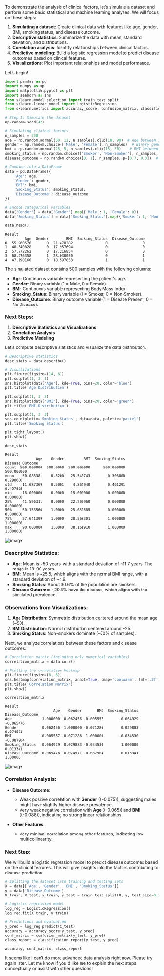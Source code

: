 To demonstrate the analysis of clinical factors, let’s simulate a dataset and perform some basic statistical and machine learning analyses. We will focus on these steps:

1. **Simulating a dataset**: Create clinical data with features like age, gender, BMI, smoking status, and disease outcome.
2. **Descriptive statistics**: Summarize the data with mean, standard deviation, and distributions.
3. **Correlation analysis**: Identify relationships between clinical factors.
4. **Predictive modeling**: Build a logistic regression model to predict disease outcomes based on clinical features.
5. **Visualizations**: Plot important relationships and model performance.

Let’s begin!
```Python
import pandas as pd
import numpy as np
import matplotlib.pyplot as plt
import seaborn as sns
from sklearn.model_selection import train_test_split
from sklearn.linear_model import LogisticRegression
from sklearn.metrics import accuracy_score, confusion_matrix, classification_report

# Step 1: Simulate the dataset
np.random.seed(42)

# Simulating clinical factors
n_samples = 500
age = np.random.normal(50, 12, n_samples).clip(18, 90)  # Age between 18 and 90
gender = np.random.choice(['Male', 'Female'], n_samples)  # Binary gender
bmi = np.random.normal(25, 5, n_samples).clip(15, 50)    # BMI between 15 and 50
smoking_status = np.random.choice(['Smoker', 'Non-Smoker'], n_samples, p=[0.3, 0.7])
disease_outcome = np.random.choice([0, 1], n_samples, p=[0.7, 0.3])  # Disease prevalence of 30%

# Combine into a DataFrame
data = pd.DataFrame({
    'Age': age,
    'Gender': gender,
    'BMI': bmi,
    'Smoking_Status': smoking_status,
    'Disease_Outcome': disease_outcome
})

# Encode categorical variables
data['Gender'] = data['Gender'].map({'Male': 1, 'Female': 0})
data['Smoking_Status'] = data['Smoking_Status'].map({'Smoker': 1, 'Non-Smoker': 0})

data.head()

```
```
Result
         Age  Gender        BMI  Smoking_Status  Disease_Outcome
0  55.960570       0  21.478282               0                0
1  48.340828       0  17.957694               0                0
2  57.772262       0  17.216854               0                0
3  68.276358       1  28.030050               0                1
4  47.190160       0  18.597853               1                1
```

The simulated dataset contains 500 samples with the following columns:

- **Age**: Continuous variable representing the patient's age.
- **Gender**: Binary variable (1 = Male, 0 = Female).
- **BMI**: Continuous variable representing Body Mass Index.
- **Smoking_Status**: Binary variable (1 = Smoker, 0 = Non-Smoker).
- **Disease_Outcome**: Binary outcome variable (1 = Disease Present, 0 = No Disease).

### Next Steps:
1. **Descriptive Statistics and Visualizations**
2. **Correlation Analysis**
3. **Predictive Modeling**

Let’s compute descriptive statistics and visualize the data distribution.

```python
# Descriptive statistics
desc_stats = data.describe()

# Visualizations
plt.figure(figsize=(14, 6))
plt.subplot(1, 3, 1)
sns.histplot(data['Age'], kde=True, bins=20, color='blue')
plt.title('Age Distribution')

plt.subplot(1, 3, 2)
sns.histplot(data['BMI'], kde=True, bins=20, color='green')
plt.title('BMI Distribution')

plt.subplot(1, 3, 3)
sns.countplot(x='Smoking_Status', data=data, palette='pastel')
plt.title('Smoking Status')

plt.tight_layout()
plt.show()

desc_stats
```
```
Result
              Age    Gender         BMI  Smoking_Status  Disease_Outcome
count  500.000000  500.0000  500.000000      500.000000       500.000000
mean    50.083381    0.5200   25.540743        0.306000         0.298000
std     11.687369    0.5001    4.864940        0.461291         0.457838
min     18.000000    0.0000   15.000000        0.000000         0.000000
25%     41.596311    0.0000   22.200960        0.000000         0.000000
50%     50.153566    1.0000   25.652685        0.000000         0.000000
75%     57.641399    1.0000   28.568301        1.000000         1.000000
max     90.000000    1.0000   38.161910        1.000000         1.000000
```
![image](https://github.com/user-attachments/assets/79ff478d-0bd3-48ae-8326-7ddaccdf43f1)


### Descriptive Statistics:
- **Age**: Mean is ~50 years, with a standard deviation of ~11.7 years. The range is 18–90 years.
- **BMI**: Mean is ~25.5, which aligns with the normal BMI range, with a standard deviation of ~4.9.
- **Smoking Status**: About 30.6% of the population are smokers.
- **Disease Outcome**: ~29.8% have the disease, which aligns with the simulated prevalence.

### Observations from Visualizations:
1. **Age Distribution**: Symmetric distribution centered around the mean age (~50).
2. **BMI Distribution**: Normal distribution centered around ~25.
3. **Smoking Status**: Non-smokers dominate (~70% of samples).

Next, we analyze correlations between these factors and disease outcomes.

```python
# Correlation matrix (including only numerical variables)
correlation_matrix = data.corr()

# Plotting the correlation heatmap
plt.figure(figsize=(8, 6))
sns.heatmap(correlation_matrix, annot=True, cmap='coolwarm', fmt='.2f')
plt.title('Correlation Matrix')
plt.show()

correlation_matrix
```
```
Result
                      Age    Gender       BMI  Smoking_Status  Disease_Outcome
Age              1.000000  0.062456 -0.005557       -0.064929        -0.065476
Gender           0.062456  1.000000 -0.071286        0.029883         0.074571
BMI             -0.005557 -0.071286  1.000000       -0.034530        -0.087904
Smoking_Status  -0.064929  0.029883 -0.034530        1.000000         0.013341
Disease_Outcome -0.065476  0.074571 -0.087904        0.013341         1.00000
```
![image](https://github.com/user-attachments/assets/ff7e4fc9-a0e0-4429-91e9-5bd24b4411d6)


### Correlation Analysis:
- **Disease Outcome**:
  - Weak positive correlation with **Gender** (\(~0.075\)), suggesting males might have slightly higher disease prevalence.
  - Very weak negative correlation with **Age** (\(-0.065\)) and **BMI** (\(-0.088\)), indicating no strong linear relationships.

- **Other Features**:
  - Very minimal correlation among other features, indicating low multicollinearity.

### Next Step:
We will build a logistic regression model to predict disease outcomes based on the clinical features. This will give insights into the factors contributing to disease prediction.

```python
# Splitting the dataset into training and testing sets
X = data[['Age', 'Gender', 'BMI', 'Smoking_Status']]
y = data['Disease_Outcome']
X_train, X_test, y_train, y_test = train_test_split(X, y, test_size=0.3, random_state=42)

# Logistic regression model
log_reg = LogisticRegression()
log_reg.fit(X_train, y_train)

# Predictions and evaluation
y_pred = log_reg.predict(X_test)
accuracy = accuracy_score(y_test, y_pred)
conf_matrix = confusion_matrix(y_test, y_pred)
class_report = classification_report(y_test, y_pred)

accuracy, conf_matrix, class_report

```

It seems like I can’t do more advanced data analysis right now. Please try again later. Let me know if you'd like me to explain the next steps conceptually or assist with other questions!

